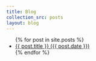 ```yaml
---
title: Blog
collection_src: posts
layout: blog
---
```



<ul>
  {% for post in site.posts %}
    <li>
      <a href="{{ post.url }}" class="btn">{{ post.title }} ({{ post.date }})</a>
    </li>
  {% endfor %}
</ul>
